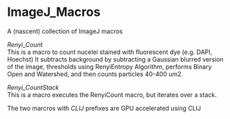 # ImageJ_Macros
A (nascent) collection of ImageJ macros

*Renyi_Count*  
This is a macro to count nucelei stained with fluorescent dye (e.g. DAPI, Hoechst)
It subtracts background by subtracting a Gaussian blurred version of the image, thresholds using RenyiEntropy Algorithm, performs Binary Open and Watershed, and then counts particles 40-400 um2.

*Renyi_CountStack*  
This is a macro executes the RenyiCount macro, but iterates over a stack.

The two marcros with *CLIJ* prefixes are GPU accelerated using CLIJ

